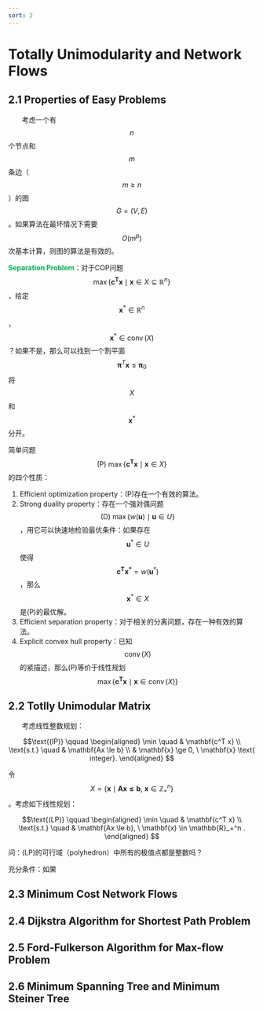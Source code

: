 ```yaml
---
sort: 2
---
```


# Totally Unimodularity and Network Flows

## 2.1 Properties of Easy Problems

&emsp;&emsp;考虑一个有$$n$$个节点和$$m$$条边（$$m \ge n$$）的图$$G = (V, E)$$。如果算法在最坏情况下需要$$O(m^p)$$次基本计算，则图的算法是有效的。

<b><font color="#00B050">Separation Problem</font></b>：对于COP问题$$\max\{ \mathbf{c^T x} \mid \mathbf{x} \in X \subseteq \mathbb{R}^n \}$$，给定$$\mathbf{x}^* \in \mathbb{R}^n$$，$$\mathbf{x}^* \in \operatorname{conv}(X)$$？如果不是，那么可以找到一个割平面$$\pmb{\pi}^T \mathbf{x} \le \pmb{\pi}_0$$将$$X$$和$$\mathbf{x}^*$$分开。

简单问题 $$\text{(P)} \ \max\{ \mathbf{c^T x} \mid \mathbf{x} \in X \}$$的四个性质：  
1. Efficient optimization property：(P)存在一个有效的算法。  
2. Strong duality property：存在一个强对偶问题$$\text{(D)} \ \max\{ w(\mathbf{u}) \mid \mathbf{u} \in U \}$$，用它可以快速地检验最优条件：如果存在$$\mathbf{u}^* \in U$$使得$$\mathbf{c^T x^*} = w(\mathbf{u}^*)$$，那么$$\mathbf{x}^* \in X$$是(P)的最优解。
3. Efficient separation property：对于相关的分离问题，存在一种有效的算法。
4. Explicit convex hull property：已知$$\operatorname{conv}(X)$$的紧描述，那么(P)等价于线性规划$$\max\{ \mathbf{c^T x} \mid \mathbf{x} \in \operatorname{conv}(X) \}$$

## 2.2 Totlly Unimodular Matrix

&emsp;&emsp;考虑线性整数规划：

$$\text{(IP)} \qquad 
\begin{aligned}
    \min  \quad & \mathbf{c^T x} \\
    \text{s.t.} \quad & \mathbf{Ax \le b} \\
    & \mathbf{x} \ge 0, \ \mathbf{x} \text{ integer}.
\end{aligned}
$$

令$$X = \{ \mathbf{x} \mid \mathbf{Ax \le b}, \ \mathbf{x} \in \mathbb{Z}_+^n \}$$。考虑如下线性规划：

$$\text{(LP)} \qquad 
\begin{aligned}
    \min  \quad & \mathbf{c^T x} \\
    \text{s.t.} \quad & \mathbf{Ax \le b}, \ \mathbf{x} \in \mathbb{R}_+^n .
\end{aligned}
$$

问：(LP)的可行域（polyhedron）中所有的极值点都是整数吗？

充分条件：如果




## 2.3 Minimum Cost Network Flows
## 2.4 Dijkstra Algorithm for Shortest Path Problem
## 2.5 Ford-Fulkerson Algorithm for Max-flow Problem
## 2.6 Minimum Spanning Tree and Minimum Steiner Tree

<br />
<b><font color="#3399ff"></font></b>
<!-- 绿 --><!-- #33cc00 -->
<b><font color="#00B050"></font></b>
<!-- 橙 -->
<b><font color="#FF4500"></font></b>